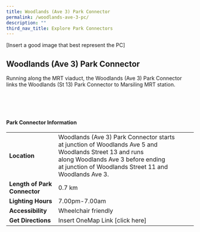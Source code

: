 ```yaml
---
title: Woodlands (Ave 3) Park Connector
permalink: /woodlands-ave-3-pc/
description: ""
third_nav_title: Explore Park Connectors
---
```

[Insert a good image that best represent the PC]

## Woodlands (Ave 3) Park Connector

Running along the MRT viaduct, the Woodlands (Ave 3) Park Connector links the Woodlands (St 13) Park Connector to Marsiling MRT station.

<br>
<br>
<br>

#### Park Connector Information
|  |  |  |
| -------- | -------- | -------- |
| **Location** | Woodlands (Ave 3) Park Connector starts at&nbsp;junction of Woodlands Ave 5 and Woodlands Street 13&nbsp;and runs along&nbsp;Woodlands Ave 3&nbsp;before ending at&nbsp;junction of Woodlands Street 11 and Woodlands Ave 3. |  |
| **Length of Park Connector** | 0.7 km |  |
| **Lighting Hours** | 7.00pm-7.00am | |
| **Accessibility** | Wheelchair friendly | |
| **Get Directions** | Insert OneMap Link [click here] | |